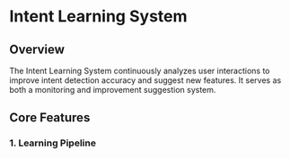 # Intent Learning System

## Overview
The Intent Learning System continuously analyzes user interactions to improve intent detection accuracy and suggest new features. It serves as both a monitoring and improvement suggestion system.

## Core Features

### 1. Learning Pipeline 